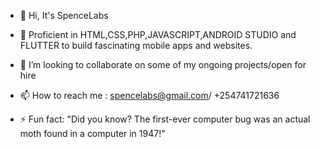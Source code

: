 - 👋 Hi, It's SpenceLabs 
- 👀 Proficient in HTML,CSS,PHP,JAVASCRIPT,ANDROID STUDIO and FLUTTER to build fascinating mobile apps and websites.

- 💞️ I’m looking to collaborate on some of my ongoing projects/open for hire
- 📫 How to reach me : spencelabs@gmail.com/ +254741721636
- ⚡ Fun fact: "Did you know? The first-ever computer bug was an actual moth found in a computer in 1947!"

<!---
Spence Labs is a tech company dedicated to innovating and launching cool, new websites to the world. 🌐✨

SpenceLabs/SpenceLabs is a ✨ special ✨ repository because its README.md (this file) appears on your GitHub profile. You can click the Preview link to take a look at your changes and explore our exciting projects
--->

